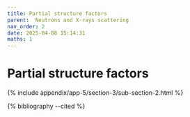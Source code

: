 ```yaml
---
title: Partial structure factors
parent:  Neutrons and X-rays scattering
nav_order: 2
date: 2025-04-08 15:14:31
maths: 1
---
```


# Partial structure factors

{% include appendix/app-5/section-3/sub-section-2.html %}

{% bibliography --cited %}

